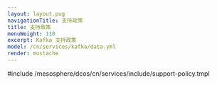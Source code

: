 ```yaml
---
layout: layout.pug
navigationTitle: 支持政策
title: 支持政策
menuWeight: 110
excerpt: Kafka 支持政策
model: /cn/services/kafka/data.yml
render: mustache
---
```


#include /mesosphere/dcos/cn/services/include/support-policy.tmpl
